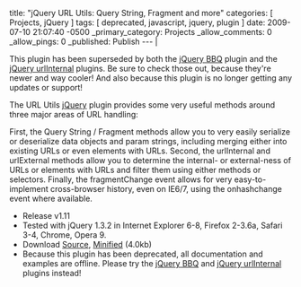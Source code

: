 title: "jQuery URL Utils: Query String, Fragment and more"
categories: [ Projects, jQuery ]
tags: [ deprecated, javascript, jquery, plugin ]
date: 2009-07-10 21:07:40 -0500
_primary_category: Projects
_allow_comments: 0
_allow_pings: 0
_published: Publish
--- |

<p class="warn">This plugin has been superseded by both the <a href="http://benalman.com/projects/jquery-bbq-plugin/">jQuery BBQ</a> plugin and the <a href="http://benalman.com/projects/jquery-urlinternal-plugin/">jQuery urlInternal</a> plugins. Be sure to check those out, because they're newer and way cooler! And also because this plugin is no longer getting any updates or support!</p>

<!--MORE-->

The URL Utils [jQuery](http://jquery.com/) plugin provides some very useful methods around three major areas of URL handling:

First, the Query String / Fragment methods allow you to very easily serialize or deserialize data objects and param strings, including merging either into existing URLs or even elements with URLs. Second, the urlInternal and urlExternal methods allow you to determine the internal- or external-ness of URLs or elements with URLs and filter them using either methods or selectors. Finally, the fragmentChange event allows for very easy-to-implement cross-browser history, even on IE6/7, using the onhashchange event where available.

* Release v1.11
* Tested with jQuery 1.3.2 in Internet Explorer 6-8, Firefox 2-3.6a, Safari 3-4, Chrome, Opera 9.
* Download [Source](http://benalman.com/code/javascript/jquery/jquery.ba-url.js),
[Minified](http://benalman.com/code/javascript/jquery/jquery.ba-url.min.js) (4.0kb)
* Because this plugin has been deprecated, all documentation and examples are offline. Please try the [jQuery BBQ](http://benalman.com/projects/jquery-bbq-plugin) and [jQuery urlInternal](http://benalman.com/projects/jquery-urlinternal-plugin/) plugins instead!


